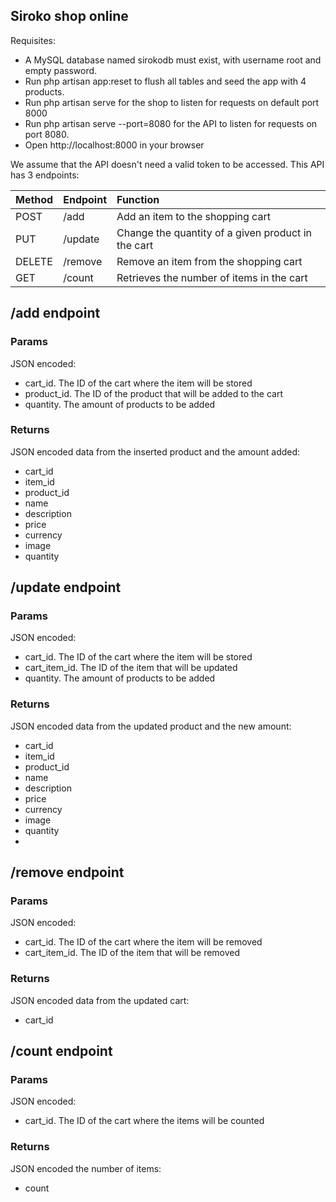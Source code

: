 ## Siroko shop online

Requisites:
- A MySQL database named sirokodb must exist, with username root and empty password.
- Run php artisan app:reset to flush all tables and seed the app with 4 products.
- Run php artisan serve for the shop to listen for requests on default port 8000
- Run php artisan serve --port=8080 for the API to listen for requests on port 8080.
- Open http://localhost:8000 in your browser

We assume that the API doesn't need a valid token to be accessed. This API has 3 endpoints:

| Method | Endpoint | Function                                           |
|:-------|:---------|:---------------------------------------------------|
| POST   | /add     | Add an item to the shopping cart                   |
| PUT    | /update  | Change the quantity of a given product in the cart |                                                                                     |
| DELETE | /remove  | Remove an item from the shopping cart              |                                                                                     |
| GET    | /count   | Retrieves the number of items in the cart          |                                                                                     |

## /add endpoint
### Params
JSON encoded:
- cart_id. The ID of the cart where the item will be stored
- product_id. The ID of the product that will be added to the cart
- quantity. The amount of products to be added

### Returns
JSON encoded data from the inserted product and the amount added:
- cart_id
- item_id
- product_id
- name
- description
- price
- currency
- image
- quantity

## /update endpoint
### Params
JSON encoded:
- cart_id. The ID of the cart where the item will be stored
- cart_item_id. The ID of the item that will be updated
- quantity. The amount of products to be added

### Returns
JSON encoded data from the updated product and the new amount:
- cart_id
- item_id
- product_id
- name
- description
- price
- currency
- image
- quantity
- 
## /remove endpoint
### Params
JSON encoded:
- cart_id. The ID of the cart where the item will be removed
- cart_item_id. The ID of the item that will be removed

### Returns
JSON encoded data from the updated cart:
- cart_id

## /count endpoint
### Params
JSON encoded:
- cart_id. The ID of the cart where the items will be counted

### Returns
JSON encoded the number of items:
- count

